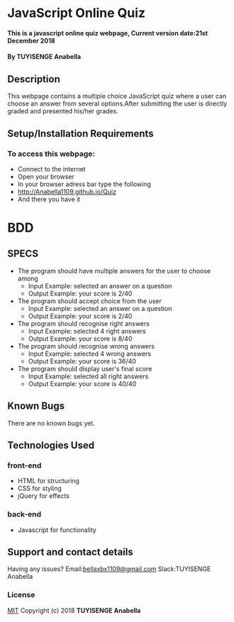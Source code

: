 # JavaScript Online Quiz
#### This is a javascript online quiz webpage, Current version date:21st December 2018
#### By **TUYISENGE Anabella**
## Description
This webpage contains a multiple choice JavaScript quiz where a user can choose an answer from several options.After submitting the user is directly graded and presented his/her grades.
## Setup/Installation Requirements
### To access this webpage:
* Connect to the internet
* Open your browser
* In your browser adress bar type the following
* http://Anabella1109.github.io/Quiz
* And there you have it
# BDD

## SPECS


* The program should have multiple answers for the user to choose among
    * Input Example: selected an answer on a question
    * Output Example: your score is 2/40
* The program should accept choice from the user
    * Input Example:  selected an answer on a question
    * Output Example: your score is 2/40
* The program should recognise right answers
   * Input Example: selected 4 right answers
    * Output Example: your score is 8/40
* The program should recognise wrong answers
    * Input Example: selected 4 wrong answers
    * Output Example: your score is 36/40
* The program should display user's final score
    * Input Example: selected all right answers
    * Output Example: your score is 40/40

## Known Bugs
There are no known bugs yet.
## Technologies Used
### front-end
*  HTML for structuring
* CSS for styling
* jQuery for effects
### back-end
* Javascript for functionality
## Support and contact details
Having any issues?
Email:bellaxbx1109@gmail.com
Slack:TUYISENGE Anabella
### License
[MIT](https://choosealicense.com/licenses/mit/)
Copyright (c) 2018 **TUYISENGE Anabella** 
